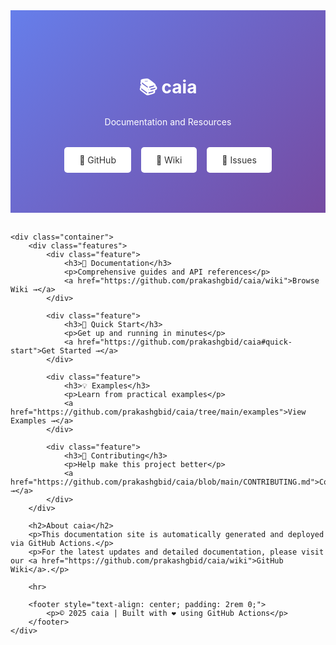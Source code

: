 <!DOCTYPE html>
<html lang="en">
<head>
    <meta charset="UTF-8">
    <meta name="viewport" content="width=device-width, initial-scale=1.0">
    <title>caia Documentation</title>
    <link rel="stylesheet" href="https://cdn.jsdelivr.net/npm/@picocss/pico@1/css/pico.min.css">
    <style>
        .hero { 
            background: linear-gradient(135deg, #667eea 0%, #764ba2 100%);
            color: white;
            padding: 4rem 2rem;
            text-align: center;
            margin-bottom: 2rem;
        }
        .hero h1 { color: white; }
        .container { max-width: 1200px; margin: 0 auto; padding: 2rem; }
        .features { 
            display: grid;
            grid-template-columns: repeat(auto-fit, minmax(300px, 1fr));
            gap: 2rem;
            margin: 2rem 0;
        }
        .feature {
            padding: 2rem;
            background: #f8f9fa;
            border-radius: 8px;
            text-align: center;
        }
        .nav-links {
            display: flex;
            gap: 1rem;
            justify-content: center;
            margin-top: 2rem;
        }
        .nav-links a {
            padding: 0.75rem 1.5rem;
            background: white;
            color: #333;
            text-decoration: none;
            border-radius: 5px;
        }
    </style>
</head>
<body>
    <div class="hero">
        <h1>📚 caia</h1>
        <p>Documentation and Resources</p>
        <div class="nav-links">
            <a href="https://github.com/prakashgbid/caia">🔗 GitHub</a>
            <a href="https://github.com/prakashgbid/caia/wiki">📖 Wiki</a>
            <a href="https://github.com/prakashgbid/caia/issues">💬 Issues</a>
        </div>
    </div>
    
    <div class="container">
        <div class="features">
            <div class="feature">
                <h3>📖 Documentation</h3>
                <p>Comprehensive guides and API references</p>
                <a href="https://github.com/prakashgbid/caia/wiki">Browse Wiki →</a>
            </div>
            
            <div class="feature">
                <h3>🚀 Quick Start</h3>
                <p>Get up and running in minutes</p>
                <a href="https://github.com/prakashgbid/caia#quick-start">Get Started →</a>
            </div>
            
            <div class="feature">
                <h3>💡 Examples</h3>
                <p>Learn from practical examples</p>
                <a href="https://github.com/prakashgbid/caia/tree/main/examples">View Examples →</a>
            </div>
            
            <div class="feature">
                <h3>🤝 Contributing</h3>
                <p>Help make this project better</p>
                <a href="https://github.com/prakashgbid/caia/blob/main/CONTRIBUTING.md">Contribute →</a>
            </div>
        </div>
        
        <h2>About caia</h2>
        <p>This documentation site is automatically generated and deployed via GitHub Actions.</p>
        <p>For the latest updates and detailed documentation, please visit our <a href="https://github.com/prakashgbid/caia/wiki">GitHub Wiki</a>.</p>
        
        <hr>
        
        <footer style="text-align: center; padding: 2rem 0;">
            <p>© 2025 caia | Built with ❤️ using GitHub Actions</p>
        </footer>
    </div>
</body>
</html>
